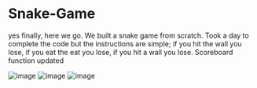 # Snake-Game
yes finally, here we go. We built a snake game from scratch. Took a day to complete the code but the instructions are simple; if you hit the wall you lose, if you eat the eat you lose, if you hit a wall you lose.
Scoreboard function updated

![image](https://github.com/user-attachments/assets/eb8429cc-96f2-4440-93dc-e34982b0e228)
![image](https://github.com/user-attachments/assets/a80db5a9-c376-4de9-87c3-ab002e6b5cb3)
![image](https://github.com/user-attachments/assets/573df394-c668-4b54-846f-ae32cafb8c4d)






